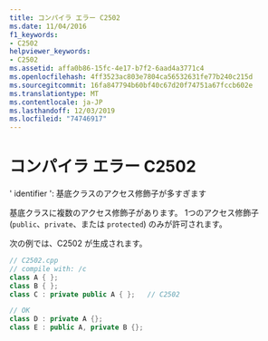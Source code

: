 ```yaml
---
title: コンパイラ エラー C2502
ms.date: 11/04/2016
f1_keywords:
- C2502
helpviewer_keywords:
- C2502
ms.assetid: affa0b86-15fc-4e17-b7f2-6aad4a3771c4
ms.openlocfilehash: 4ff3523ac803e7804ca56532631fe77b240c215d
ms.sourcegitcommit: 16fa847794b60bf40c67d20f74751a67fccb602e
ms.translationtype: MT
ms.contentlocale: ja-JP
ms.lasthandoff: 12/03/2019
ms.locfileid: "74746917"
---
```

# <a name="compiler-error-c2502"></a>コンパイラ エラー C2502

' identifier ': 基底クラスのアクセス修飾子が多すぎます

基底クラスに複数のアクセス修飾子があります。 1つのアクセス修飾子 (`public`、`private`、または `protected`) のみが許可されます。

次の例では、C2502 が生成されます。

```cpp
// C2502.cpp
// compile with: /c
class A { };
class B { };
class C : private public A { };   // C2502

// OK
class D : private A {};
class E : public A, private B {};
```
